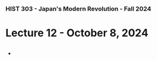 ### HIST 303 - Japan's Modern Revolution - Fall 2024

[//]: <> (use `gqap` to force wrap text)

# Lecture 12 - October 8, 2024

##

###

-

